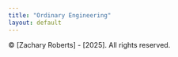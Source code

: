 ```yaml
---
title: "Ordinary Engineering"
layout: default
---
```



&copy; [Zachary Roberts] - [2025]. All rights reserved.
